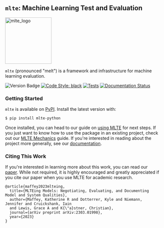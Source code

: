 ## `mlte`: Machine Learning Test and Evaluation

<img src="https://raw.githubusercontent.com/mlte-team/mlte/master/assets/MLTE_Logo_Color.svg" alt="mlte_logo" width="150"/>

`mlte` (pronounced "melt") is a framework and infrastructure for machine learning evaluation.

![Version Badge](https://img.shields.io/badge/release-v0.2.2-e19b38)
[![Code Style: black](https://img.shields.io/badge/code%20style-black-000000.svg)](https://github.com/psf/black)
[![Tests](https://github.com/turingcompl33t/mlte/actions/workflows/ci.yaml/badge.svg)](https://github.com/turingcompl33t/mlte/actions/workflows/ci.yaml)
[![Documentation Status](https://readthedocs.org/projects/mlte/badge/?version=latest)](https://mlte.readthedocs.io/en/latest/?badge=latest)

### Getting Started

`mlte` is available on [PyPI](https://pypi.org/project/mlte-python/). Install the latest version with:

```bash
$ pip install mlte-python
```

Once installed, you can head to our guide on [using MLTE](https://mlte.readthedocs.io/en/latest/using_mlte/) for next steps. If you just want to know how to use the package in an existing project, check out our [MLTE Mechanics](https://mlte.readthedocs.io/en/latest/mlte_mechanics/) guide. If you're interested in reading about the project more generally, see our [documentation](https://mlte.readthedocs.io/en/latest/).

### Citing This Work

If you're interested in learning more about this work, you can read our [paper](https://arxiv.org/abs/2303.01998). While not required, it is highly encouraged and greatly appreciated if you cite our paper when you use MLTE for academic research.

```
@article{maffey2023mlteing,
  title={MLTEing Models: Negotiating, Evaluating, and Documenting Model and System Qualities},
  author={Maffey, Katherine R and Dotterrer, Kyle and Niemann, Jennifer and Cruickshank, Iain
  and Lewis, Grace A and K{\"a}stner, Christian},
  journal={arXiv preprint arXiv:2303.01998},
  year={2023}
}
```
